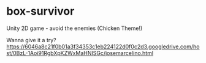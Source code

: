 box-survivor
============

Unity 2D game - avoid the enemies (Chicken Theme!)

Wanna give it a try? https://6046a8c21f0b01a3f34353c1eb224122d0f0c2d3.googledrive.com/host/0BzL-1Aoi91RgbXpKZWxMaHNISGc/josemarcelino.html
